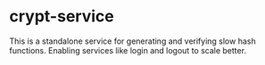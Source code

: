 # crypt-service
This is a standalone service for generating and verifying slow hash functions. Enabling services like login and logout to scale better.
